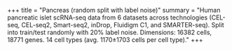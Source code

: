+++
title = "Pancreas (random split with label noise)"
summary = "Human pancreatic islet scRNA-seq data from 6 datasets across technologies (CEL-seq, CEL-seq2, Smart-seq2, inDrop, Fluidigm C1, and SMARTER-seq). Split into train/test randomly with 20% label noise. Dimensions: 16382 cells, 18771 genes. 14 cell types (avg. 1170±1703 cells per cell type)."
+++
